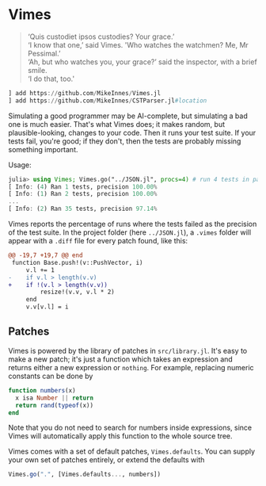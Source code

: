 # Vimes

> ‘Quis custodiet ipsos custodies? Your grace.’ \
> ‘I know that one,’ said Vimes. 'Who watches the watchmen? Me, Mr Pessimal.’ \
> ‘Ah, but who watches you, your grace?’ said the inspector, with a brief smile. \
> ‘I do that, too.'

```julia
] add https://github.com/MikeInnes/Vimes.jl
] add https://github.com/MikeInnes/CSTParser.jl#location
```

Simulating a good programmer may be AI-complete, but simulating a bad one is much easier. That's what Vimes does; it makes random, but plausible-looking, changes to your code. Then it runs your test suite. If your tests fail, you're good; if they don't, then the tests are probably missing something important.

Usage:

```julia
julia> using Vimes; Vimes.go("../JSON.jl", procs=4) # run 4 tests in parallel
[ Info: (4) Ran 1 tests, precision 100.00%
[ Info: (1) Ran 2 tests, precision 100.00%
...
[ Info: (2) Ran 35 tests, precision 97.14%
```

Vimes reports the percentage of runs where the tests failed as the precision of the test suite. In the project folder (here `../JSON.jl`), a `.vimes` folder will appear with a `.diff` file for every patch found, like this:

```diff
@@ -19,7 +19,7 @@ end
 function Base.push!(v::PushVector, i)
     v.l += 1
-    if v.l > length(v.v)
+    if !(v.l > length(v.v))
         resize!(v.v, v.l * 2)
     end
     v.v[v.l] = i
```

## Patches

Vimes is powered by the library of patches in `src/library.jl`. It's easy to make a new patch; it's just a function which takes an expression and returns either a new expression or `nothing`. For example, replacing numeric constants can be done by

```julia
function numbers(x)
  x isa Number || return
  return rand(typeof(x))
end
```

Note that you do not need to search for numbers inside expressions, since Vimes will automatically apply this function to the whole source tree.

Vimes comes with a set of default patches, `Vimes.defaults`. You can supply your own set of patches entirely, or extend the defaults with

```julia
Vimes.go(".", [Vimes.defaults..., numbers])
```
